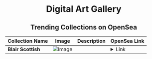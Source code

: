 <div align="center">

# Digital Art Gallery

## Trending Collections on OpenSea

| Collection Name                       | Image                                                                                     | Description                       | OpenSea Link                                                                                          |
|---------------------------------------|-------------------------------------------------------------------------------------------|-----------------------------------|--------------------------------------------------------------------------------------------------------|
| **Blair Scottish** | ![Image](https://i.seadn.io/s/raw/files/3f917da86594f7cb52ea7be9a352fc39.jpg?w=500&auto=format?w=200&auto=format) |  | <details><summary>Link</summary>[Blair Scottish](https://opensea.io/collection/blair-scottish)</details> |

</div>